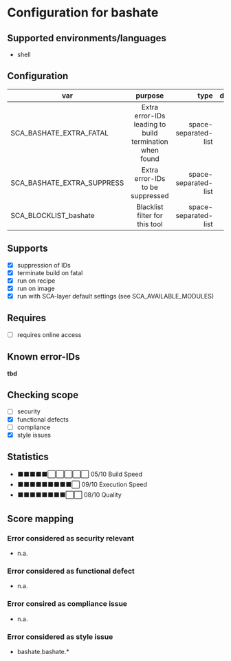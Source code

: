 # Configuration for bashate

## Supported environments/languages

* shell

## Configuration

| var | purpose | type | default |
| ------------- |:-------------:| -----:| -----:
| SCA_BASHATE_EXTRA_FATAL | Extra error-IDs leading to build termination when found | space-separated-list | ""
| SCA_BASHATE_EXTRA_SUPPRESS | Extra error-IDs to be suppressed | space-separated-list | ""
| SCA_BLOCKLIST_bashate | Blacklist filter for this tool | space-separated-list | ""

## Supports

* [x] suppression of IDs
* [x] terminate build on fatal
* [x] run on recipe
* [x] run on image
* [x] run with SCA-layer default settings (see SCA_AVAILABLE_MODULES)

## Requires

* [ ] requires online access

## Known error-IDs

__tbd__

## Checking scope

* [ ] security
* [x] functional defects
* [ ] compliance
* [x] style issues

## Statistics

* ⬛⬛⬛⬛⬛⬜⬜⬜⬜⬜ 05/10 Build Speed
* ⬛⬛⬛⬛⬛⬛⬛⬛⬛⬜ 09/10 Execution Speed
* ⬛⬛⬛⬛⬛⬛⬛⬛⬜⬜ 08/10 Quality

## Score mapping

### Error considered as security relevant

* n.a.

### Error considered as functional defect

* n.a.

### Error consired as compliance issue

* n.a.

### Error considered as style issue

* bashate.bashate.*

